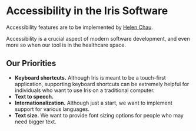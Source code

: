 # Accessibility in the Iris Software

Accessibility features are to be implemented by
[Helen Chau](https://github.com/bbobateaa/).

Accessibility is a crucial aspect of modern software development, and even more
so when our tool is in the healthcare space.

## Our Priorities

- **Keyboard shortcuts.** Although Iris is meant to be a touch-first
  application, supporting keyboard shortcuts can be extremely helpful for
  individuals who want to use Iris on a traditional computer.
- **Text to speech.**
- **Internationalization.** Although just a start, we want to implement
  support for various languages.
- **Text size.** We want to provide font sizing options for people who may need
  bigger text.

